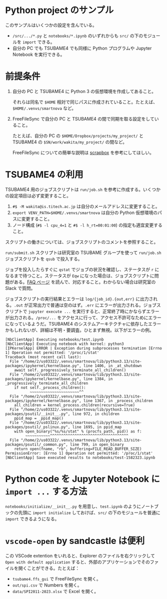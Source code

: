 # Python project のサンプル

このサンプルはいくつかの設定を含んでいる。

- `/src/.../*.py` と `notebooks/*.ipynb` のいずれからも `src/` の下のモジュールを `import` できる。
- 自分の PC でも TSUBAME4 でも同様に Python プログラムや Jupyter Notebook を実行できる。

# 前提条件

1. 自分の PC と TSUBAME4 に Python 3 の仮想環境を作成してあること。

    それらは同名で `$HOME` 相対で同じパスに作成されていること。たとえば、`$HOME/.venvs/smartnova` など。

1. FreeFileSync で自分の PC と TSUBAME4 の間で同期を取る設定をしていること。

    たとえば、自分の PC の `$HOME/Dropbox/projects/my_project/` と TSUBAME4 の `$SN/work/wakita/my_project/` の間など。

    FreeFileSync についての簡単な説明は [scrapbox](https://scrapbox.io/smartnovax/TSUBAME4_とファイルを同期したいのなら_FreeFileSync) を参考にしてほしい。

# TSUBAME4 の利用

TSUBAME4 用のジョブスクリプトは `run/job.sh` を参考に作成する。いくつかの設定項目は必ず変更すること。

1. `#$ -M wakita@is.titech.ac.jp` は自分のメールアドレスに変更すること。
1. `export VENV_PATH=$HOME/.venvs/smartnova` は自分の Python 仮想環境のパスに変更すること。
1. ノード構成 (`#$ -l cpu_4=1` と `#$ -l h_rt=00:01:00`) の指定も適宜変更すること。

スクリプトの働きについては、ジョブスクリプトのコメントを参照すること。

`run/submit.sh` スクリプトは研究室の TSUBAME グループを使って `run/job.sh` ジョブスクリプトを `qsub` で投入する。

ジョブを投入したらすぐに `qstat` でジョブの状況を確認し、ステータスが `r` になるまで待つこと。ステータスが `Eqw` になった場合は、ジョブスクリプトに問題がある。[FAQ ページ](https://www.t4.gsic.titech.ac.jp/docs/faq.ja/scheduler/) を読んで、対応すること。わからない場合は研究室の Slack で質問。

ジョブスクリプトの実行結果とエラーは `log/{job_id}.{out,err}` に出力される。`.out` が正常出力で普通は空のはず。`.err` にエラーが出力される。ジョブスクリプトで `jupyter execute ...` を実行すると、正常終了時にかならずエラーが出力される。`/proc/...` をアクセスに行って、アクセス不許可なためにエラーになっているようだ。TSUBAME4 のシステムアーキテクチャに依存したエラーかもしれないが、詳細は不明・要調査。ひとまず無視。以下がエラーの例。

~~~
[NbClientApp] Executing notebooks/test.ipynb
[NbClientApp] Executing notebook with kernel: python3
[IPKernelApp] ERROR | Exception during subprocesses termination [Errno 1] Operation not permitted: '/proc/1/stat'
Traceback (most recent call last):
  File "/home/2/us03322/.venvs/smartnova/lib/python3.13/site-packages/ipykernel/kernelbase.py", line 1406, in _at_shutdown
    await self._progressively_terminate_all_children()
  File "/home/2/us03322/.venvs/smartnova/lib/python3.13/site-packages/ipykernel/kernelbase.py", line 1384, in _progressively_terminate_all_children
    if not self._process_children():
           ~~~~~~~~~~~~~~~~~~~~~~^^
  File "/home/2/us03322/.venvs/smartnova/lib/python3.13/site-packages/ipykernel/kernelbase.py", line 1367, in _process_children
    all_children = kernel_process.children(recursive=True)
  File "/home/2/us03322/.venvs/smartnova/lib/python3.13/site-packages/psutil/__init__.py", line 972, in children
    ppid_map = _ppid_map()
  File "/home/2/us03322/.venvs/smartnova/lib/python3.13/site-packages/psutil/_pslinux.py", line 1695, in ppid_map
    with open_binary("%s/%s/stat" % (procfs_path, pid)) as f:
         ~~~~~~~~~~~^^^^^^^^^^^^^^^^^^^^^^^^^^^^^^^^^^^
  File "/home/2/us03322/.venvs/smartnova/lib/python3.13/site-packages/psutil/_common.py", line 799, in open_binary
    return open(fname, "rb", buffering=FILE_READ_BUFFER_SIZE)
PermissionError: [Errno 1] Operation not permitted: '/proc/1/stat'
[NbClientApp] Save executed results to notebooks/test-1582323.ipynb
~~~

# Python code を Jupyter Notebook に `import ...` する方法

`notebooks/initialize/__init__.py` を用意し、`test.ipynb` のようにノートブックの先頭に `import initialize` しておけば、`src/` の下のモジュールを普通に `import` できるようになる。

# `vscode-open` by sandcastle は便利

この VSCode extention をいれると、Explorer のファイルを右クリックして `Open with default application` すると、外部のアプリケーションでそのファイルを開くことができる。たとえば：

- `tsubame4.ffs_gui` で FreeFileSync を開く。
- `out/spi.csv` で Numbers を開く。
- `data/SPI2011-2023.xlsx` で Excel を開く。